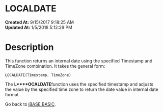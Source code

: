 # LOCALDATE

**Created At:** 9/15/2017 9:18:25 AM  
**Updated At:** 1/5/2018 5:12:29 PM  


# Description

This function returns an internal date using the specified Timestamp and TimeZone combination. It takes the general form:

```
LOCALDATE(Timestamp, TimeZone)
```



The **L****OCALDATE**function uses the specified timestamp and adjusts the value by the specified time zone to return the date value in internal date format.

Go back to [jBASE BASIC](263498-jbase-basic).
